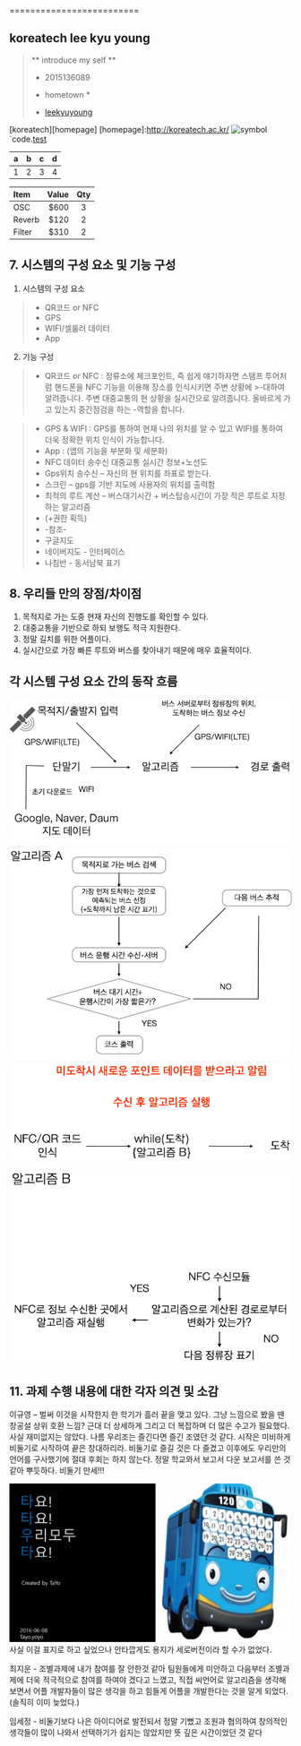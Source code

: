 =========================

koreatech lee kyu young
------------------
> ** introduce my self **
> - 2015136089
> * hometown *
> - [leekyuyoung](http://naver.com)

[koreatech][homepage]
[homepage]:http://koreatech.ac.kr/
![symbol](http://koreatech.ac.kr/kut_logo.gif)
`code.[test](http://test.net)
 
| a | b | c | d |
| ----- | ------- | ------ | ------ |
| 1 | 2 | 3 | 4 |

| Item     | Value | Qty   |
| :------- | ----: | :---: |
| OSC | $600 |  3   |
| Reverb    | $120   |  2   |
| Filter   | $310    |  2  |

## 7. 시스템의 구성 요소 및 기능 구성 ##
1)	시스템의 구성 요소
>-	QR코드 or NFC
>-	GPS
>-	WIFI/셀룰러 데이터
>-	App

2)	기능 구성
>-	QR코드 or NFC : 정류소에 체크포인트, 즉 쉽게 얘기하자면 스탬프 투어처럼 핸드폰을 NFC 기능을 이용해 장소를 인식시키면 주변 상황에 >-대하여 알려줍니다. 주변 대중교통의 현 상황을 실시간으로 알려줍니다. 올바르게 가고 있는지 중간점검을 하는 
>-역할을 합니다.

>-	GPS & WIFI : GPS를 통하여 현재 나의 위치를 알 수 있고 WIFI를 통하여 더욱 정확한 위치 인식이 가능합니다.
>-	App : (앱의 기능을 부분화 및 세분화)
>-	NFC 데이터 송수신 대중교통 실시간 정보+노선도
>-	Gps위치 송수신 – 자신의 현 위치를 좌표로 받는다.
>-	스크린 – gps를 기반 지도에 사용자의 위치를 출력함
>-	최적의 루트 계산 – 버스대기시간 + 버스탑승시간이 가장 적은 루트로 지정하는 알고리즘
>- (+권한 획득)
>- -참조-
>- 구글지도
>- 네이버지도 - 인터페이스
>- 나침반 - 동서남북 표기

## 8. 우리들 만의 장점/차이점 ##
1. 목적지로 가는 도중 현재 자신의 진행도를 확인할 수 있다.
2. 대중교통을 기반으로 하되 보행도 적극 지원한다.
3. 정말 길치를 위한 어플이다.
4. 실시간으로 가장 빠른 루트와 버스를 찾아내기 때문에 매우 효율적이다.

## 각 시스템 구성 요소 간의 동작 흐름 ##

![](KakaoTalk_20160607_222342212.png)

![](KakaoTalk_20160607_222342135.png)

![](KakaoTalk_20160607_222341694.png)

![](KakaoTalk_20160607_222341761.png)

## 11. 과제 수행 내용에 대한 각자 의견 및 소감 ##
이규영 – 벌써 이것을 시작한지 한 학기가 흘러 끝을 맺고 있다. 그냥 느낌으로 봤을 땐 창공설 상위 호환 느낌? 근대 더 상세하게 그리고 더 복잡하며 더 많은 수고가 필요했다. 사실 재미없지는 않았다. 나름 우리조는 즐긴다면 즐긴 조였던 것 같다. 시작은 미비하게 비둘기로 시작하여 끝은 창대하리라. 비둘기로 즐길 것은 다 즐겼고 이후에도 우리만의 언어를 구사했기에 절대 후회는 하지 않는다. 정말 학교와서 보고서 다운 보고서를 쓴 것 같아 뿌듯하다. 비둘기 만세!!!

![](tayo.png)
사실 이걸 표지로 하고 싶었으나 안타깝게도 용지가 세로버전이라 할 수가 없었다.

최지운 - 조별과제에 내가 참여를 잘 안한것 같아 팀원들에게 미안하고 다음부터 조별과제에 더욱 적극적으로 참여를 하여야 겠다고 느꼈고, 직접 씨언어로 알고리즘을 생각해보면서 어플 개발자들이 많은 생각을 하고 힘들게 어플을 개발한다는 것을 알게 되었다.
(솔직히 이미 늦었다.)

임세정 - 비둘기보다 나은 아이디어로 발전되서 정말 기뻤고 조원과 협의하여 창의적인 생각들이 많이 나와서 선택하기가 쉽지는 않았지만 뜻 깊은 시간이었던 것 같다
